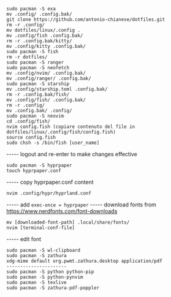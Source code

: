 ```
sudo pacman -S exa
mv .config/ .config.bak/
git clone https://github.com/antonio-chianese/dotfiles.git
rm -r .config/
mv dotfiles/linux/.config .
mv .config/fish .config.bak/
rm -r .config.bak/kitty/
mv .config/kitty .config.bak/
sudo pacman -S fish
rm -r dotfiles/
sudo pacman -S ranger
sudo pacman -S neofetch
mv .config/nvim/ .config.bak/
mv .config/ranger/ .config.bak/
sudo pacman -S starship
mv .config/starship.toml .config.bak/
rm -r .config.bak/fish/
mv .config/fish/ .config.bak/
rm -r .config/
mv .config.bak/ .config/
sudo pacman -S neovim
cd .config/fish/
nvim config.fish (copiare contenuto del file in dotfiles/linux/.config/fish/config.fish)
source config.fish
sudo chsh -s /bin/fish [user_name]
```
----- logout and re-enter to make changes effective
```
sudo pacman -S hyprpaper
touch hyprpaper.conf
```
----- copy hyprpaper.conf content
```
nvim .config/hypr/hyprland.conf
```
----- add ```exec-once = hyprpaper```
----- download fonts from https://www.nerdfonts.com/font-downloads
```
mv [downloaded-font-path] .local/share/fonts/
nvim [terminal-conf-file]
```
----- edit font
```
sudo pacman -S wl-clipboard
sudo pacman -S zathura
xdg-mime default org.pwmt.zathura.desktop application/pdf
----------------------
sudo pacman -S python python-pip
sudo pacman -S python-pynvim
sudo pacman -S texlive
sudo pacman -S zathura-pdf-poppler
```
